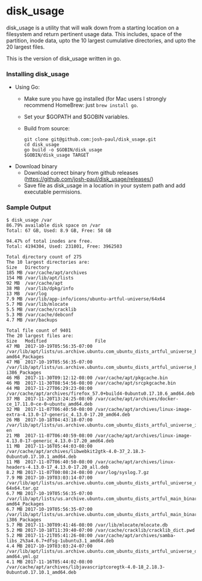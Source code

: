 disk_usage
==========

disk_usage is a utility that will walk down from a starting location on a filesystem and return
pertinent usage data. This includes, space of the partition, inode data, upto the 10 largest
cumulative directories, and upto the 20 largest files.

This is the version of disk_usage written in go.

### Installing disk_usage


  * Using Go:
    * Make sure you have [go](http://golang.org/) installed (for Mac users I strongly recommend HomeBrew: just `brew install go`.
    * Set your $GOPATH and $GOBIN variables.

    * Build from source:

      ```shell
      git clone git@github.com:josh-paul/disk_usage.git
      cd disk_usage
      go build -o $GOBIN/disk_usage
      $GOBIN/disk_usage TARGET
      ```
  * Download binary
    * Download correct binary from github releases (https://github.com/josh-paul/disk_usage/releases/)
    * Save file as disk_usage in a location in your system path and add executable permisions.

### Sample Output

```
$ disk_usage /var
86.79% available disk space on /var
Total: 67 GB, Used: 8.9 GB, Free: 58 GB

94.47% of total inodes are free.
Total: 4194304, Used: 231801, Free: 3962503

Total directory count of 275
The 10 largest directories are:
Size   Directory
185 MB /var/cache/apt/archives
154 MB /var/lib/apt/lists
92 MB  /var/cache/apt
38 MB  /var/lib/dpkg/info
13 MB  /var/log
7.9 MB /var/lib/app-info/icons/ubuntu-artful-universe/64x64
5.7 MB /var/lib/mlocate
5.5 MB /var/cache/cracklib
5.3 MB /var/cache/debconf
4.7 MB /var/backups

Total file count of 9401
The 20 largest files are:
Size   Modified                  File
47 MB  2017-10-19T05:56:35-07:00 /var/lib/apt/lists/us.archive.ubuntu.com_ubuntu_dists_artful_universe_binary-amd64_Packages
47 MB  2017-10-19T05:56:35-07:00 /var/lib/apt/lists/us.archive.ubuntu.com_ubuntu_dists_artful_universe_binary-i386_Packages
46 MB  2017-11-30T09:12:12-08:00 /var/cache/apt/pkgcache.bin
46 MB  2017-11-30T08:54:56-08:00 /var/cache/apt/srcpkgcache.bin
44 MB  2017-11-27T06:29:23-08:00 /var/cache/apt/archives/firefox_57.0+build4-0ubuntu0.17.10.6_amd64.deb
37 MB  2017-11-20T13:24:25-08:00 /var/cache/apt/archives/docker-ce_17.11.0~ce-0~ubuntu_amd64.deb
32 MB  2017-11-07T06:40:50-08:00 /var/cache/apt/archives/linux-image-extra-4.13.0-17-generic_4.13.0-17.20_amd64.deb
26 MB  2017-10-18T04:43:18-07:00 /var/lib/apt/lists/us.archive.ubuntu.com_ubuntu_dists_artful_universe_i18n_Translation-en
21 MB  2017-11-07T06:40:59-08:00 /var/cache/apt/archives/linux-image-4.13.0-17-generic_4.13.0-17.20_amd64.deb
11 MB  2017-11-16T05:44:03-08:00 /var/cache/apt/archives/libwebkit2gtk-4.0-37_2.18.3-0ubuntu0.17.10.1_amd64.deb
11 MB  2017-11-07T06:40:50-08:00 /var/cache/apt/archives/linux-headers-4.13.0-17_4.13.0-17.20_all.deb
8.2 MB 2017-11-07T00:08:24-08:00 /var/log/syslog.7.gz
7.9 MB 2017-10-19T03:03:14-07:00 /var/lib/apt/lists/us.archive.ubuntu.com_ubuntu_dists_artful_universe_dep11_icons-64x64.tar.gz
6.7 MB 2017-10-19T05:56:35-07:00 /var/lib/apt/lists/us.archive.ubuntu.com_ubuntu_dists_artful_main_binary-amd64_Packages
6.7 MB 2017-10-19T05:56:35-07:00 /var/lib/apt/lists/us.archive.ubuntu.com_ubuntu_dists_artful_main_binary-i386_Packages
5.7 MB 2017-11-30T09:41:46-08:00 /var/lib/mlocate/mlocate.db
5.2 MB 2017-10-18T11:39:40-07:00 /var/cache/cracklib/cracklib_dict.pwd
5.2 MB 2017-11-21T05:41:26-08:00 /var/cache/apt/archives/samba-libs_2%3a4.6.7+dfsg-1ubuntu3.1_amd64.deb
4.4 MB 2017-10-19T03:03:24-07:00 /var/lib/apt/lists/us.archive.ubuntu.com_ubuntu_dists_artful_universe_dep11_Components-amd64.yml.gz
4.1 MB 2017-11-16T05:44:02-08:00 /var/cache/apt/archives/libjavascriptcoregtk-4.0-18_2.18.3-0ubuntu0.17.10.1_amd64.deb
```
